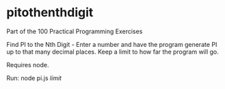 # pitothenthdigit
Part of the 100 Practical Programming Exercises

Find PI to the Nth Digit - Enter a number and have the program generate PI up to that many decimal places. Keep a limit to how far the program will go.

Requires node.

Run: node pi.js _limit_